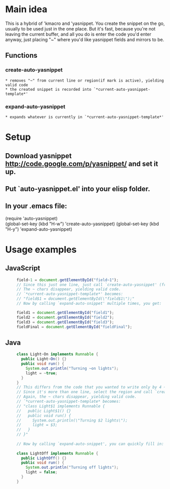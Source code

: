 # Main idea
  This is a hybrid of 'kmacro and 'yasnippet.
  You create the snippet on the go, usually to be used just in the one place.
  But it's fast, because you're not leaving the current buffer, and
  all you do is enter the code you'd enter anyway, just placing "~" where you'd
  like yasnippet fields and mirrors to be.
## Functions
### create-auto-yasnippet
    * removes "~" from current line or region(if mark is active), yielding valid code
    * the created snippet is recorded into `*current-auto-yasnippet-template*'
### expand-auto-yasnippet
    * expands whatever is currently in `*current-auto-yasnippet-template*'
# Setup
## Download yasnippet http://code.google.com/p/yasnippet/ and set it up.
## Put `auto-yasnippet.el' into your elisp folder.
## In your .emacs file:
   (require 'auto-yasnippet)       
   (global-set-key (kbd "H-w") 'create-auto-yasnippet)
   (global-set-key (kbd "H-y") 'expand-auto-yasnippet)
# Usage examples
## JavaScript
```JavaScript
     field~1 = document.getElementById("field~1");
     // Since this just one line, just call `create-auto-yasnippet' (from anywhere on this line).
     // The ~ chars disappear, yielding valid code.
     // `*current-auto-yasnippet-template*' becomes:
     // "field$1 = document.getElementById(\"field$1\");"
     // Now by calling `expand-auto-snippet' multiple times, you get:

     field1 = document.getElementById("field1");
     field2 = document.getElementById("field2");
     field3 = document.getElementById("field3");
     fieldFinal = document.getElementById("fieldFinal");
```
## Java
```Java
     class Light~On implements Runnable {
       public Light~On() {}
       public void run() {
         System.out.println("Turning ~on lights");
         light = ~true;
       }
     }
     // This differs from the code that you wanted to write only by 4 ~ chars.
     // Since it's more than one line, select the region and call `create-auto-yasnippet'.
     // Again, the ~ chars disappear, yielding valid code.
     // `*current-auto-yasnippet-template* becomes:
     // "class Light$1 implements Runnable {
     //   public Light$1() {}
     //   public void run() {
     //     System.out.println(\"Turning $2 lights\");
     //     light = $3;
     //   }
     // }"
       
     // Now by calling `expand-auto-snippet', you can quickly fill in:
     
     class LightOff implements Runnable {
       public LightOff() {}
       public void run() {
         System.out.println("Turning off lights");
         light = false;
       }
     }
```
   
  
  
